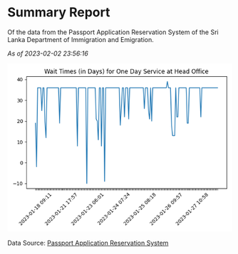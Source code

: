 # Summary Report

Of the data from the Passport Application Reservation System of the Sri Lanka Department of Immigration and Emigration.

*As of 2023-02-02 23:56:16*

![Wait Time Chart](summary.wait_time_chart.png)

Data Source: [Passport Application Reservation System](https://eservices.immigration.gov.lk:8443/appointment/pages/reservationApplication.xhtml)